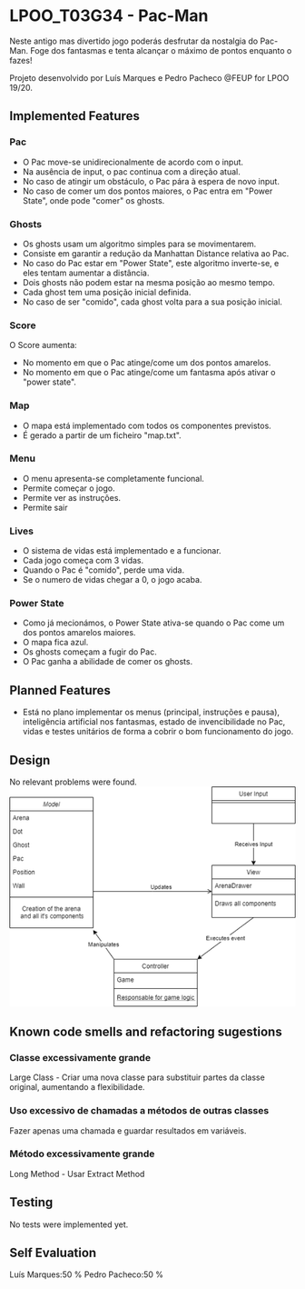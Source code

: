 # LPOO_T03G34 - Pac-Man

Neste antigo mas divertido jogo poderás desfrutar da nostalgia do Pac-Man.
Foge dos fantasmas e tenta alcançar o máximo de pontos enquanto o fazes!

Projeto desenvolvido por Luís Marques e Pedro Pacheco @FEUP for LPOO 19/20.

## Implemented Features
### Pac
* O Pac move-se unidirecionalmente de acordo com o input.
* Na ausência de input, o pac continua com a direção atual.
* No caso de atingir um obstáculo, o Pac pára à espera de novo input.
* No caso de comer um dos pontos maiores, o Pac entra em "Power State", onde pode "comer" os ghosts.

### Ghosts
* Os ghosts usam um algoritmo simples para se movimentarem.
* Consiste em garantir a redução da Manhattan Distance relativa ao Pac.
* No caso do Pac estar em "Power State", este algoritmo inverte-se, e eles tentam aumentar a distância.
* Dois ghosts não podem estar na mesma posição ao mesmo tempo.
* Cada ghost tem uma posição inicial definida.
* No caso de ser "comido", cada ghost volta para a sua posição inicial.

### Score
O Score aumenta:
* No momento em que o Pac atinge/come um dos pontos amarelos.
* No momento em que o Pac atinge/come um fantasma após ativar o "power state".

### Map
* O mapa está implementado com todos os componentes previstos.
* É gerado a partir de um ficheiro "map.txt".

### Menu
* O menu apresenta-se completamente funcional.
* Permite começar o jogo.
* Permite ver as instruções.
* Permite sair

### Lives
* O sistema de vidas está implementado e a funcionar.
* Cada jogo começa com 3 vidas.
* Quando o Pac é "comido", perde uma vida.
* Se o numero de vidas chegar a 0, o jogo acaba.

### Power State
* Como já mecionámos, o Power State ativa-se quando o Pac come um dos pontos amarelos maiores.
* O mapa fica azul.
* Os ghosts começam a fugir do Pac.
* O Pac ganha a abilidade de comer os ghosts.

## Planned Features
* Está no plano implementar os menus (principal, instruções e pausa), inteligência artificial nos fantasmas, estado de invencibilidade no Pac, vidas e testes unitários de forma a cobrir o bom funcionamento do jogo.

## Design
No relevant problems were found.
![Designed Classes](/docs/images/lpoo_uml.png)

## Known code smells and refactoring sugestions
### Classe excessivamente grande
Large Class - Criar uma nova classe para substituir partes da classe original, aumentando a flexibilidade.
### Uso excessivo de chamadas a métodos de outras classes
Fazer apenas uma chamada e guardar resultados em variáveis.
### Método excessivamente grande
Long Method - Usar Extract Method

## Testing
No tests were implemented yet.

## Self Evaluation
Luís Marques:50 %
Pedro Pacheco:50 %
